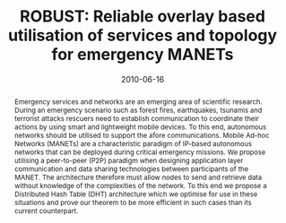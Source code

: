 ---
title: "ROBUST: Reliable overlay based utilisation of services and topology for emergency MANETs"
abstract: "Emergency services and networks are an emerging area of scientific research. During an emergency scenario such as forest fires, earthquakes, tsunamis and terrorist attacks rescuers need to establish communication to coordinate their actions by using smart and lightweight mobile devices. To this end, autonomous networks should be utilised to support the afore communications. Mobile Ad-hoc Networks (MANETs) are a characteristic paradigm of IP-based autonomous networks that can be deployed during critical emergency missions. We propose utilising a peer-to-peer (P2P) paradigm when designing application layer communication and data sharing technologies between participants of the MANET. The architecture therefore must allow nodes to send and retrieve data without knowledge of the complexities of the network. To this end we propose a Distributed Hash Table (DHT) architecture which we optimise for use in these situations and prove our theorem to be more efficient in such cases than its current counterpart."
collection: publications
permalink: /publication/millar2010robust
date: 2010-06-16
venue: '2010 Future Network & Mobile Summit'
paperurl: '/files/pdf/papers/millar2010robust.pdf'
citation: 'Grant Millar, Emmanouil Panaousis, Christos Politis (2010). 
		&quot;ROBUST: Reliable overlay based utilisation of services and topology for emergency MANETs.&quot;
		<i>2010 Future Network & Mobile Summit</i>.'
---